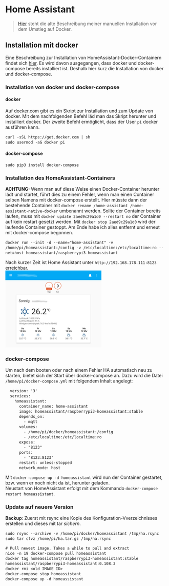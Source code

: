 # Home Assistant

> [Hier](old/doc/homeassistant_install.md) steht die alte Beschreibung meiner manuellen Installation vor dem Umstieg auf Docker.

## Installation mit docker

Eine Beschreibung zur Installation von HomeAssistant-Docker-Containern findet sich [hier](https://www.home-assistant.io/docs/installation/docker/). Es wird davon ausgegangen, dass docker und docker-compose bereits installiert ist. Deshalb hier kurz die Installation von docker und docker-compose.

### Installation von docker und docker-compose
#### docker
Auf docker.com gibt es ein Skript zur Installation und zum Update von docker. Mit dem nachfolgenden Befehl läd man das Skript herunter und installiert docker. Der zweite Befehl ermöglicht, dass der User `pi` docker ausführen kann.
```
curl -sSL https://get.docker.com | sh
sudo usermod -aG docker pi
```
#### docker-compose
```
sudo pip3 install docker-compose
```

### Installation des HomeAssistant-Containers
**ACHTUNG:** Wenn man auf diese Weise einen Docker-Container herunter lädt und startet, führt dies zu einem Fehler, wenn man einen Container selben Namens mit docker-compose erstellt. Hier müsste dann der bestehende Container mit `docker rename /home-assistant /home-assistant-native-docker` umbenannt werden. Sollte der Container bereits laufen, muss mit `docker update 2aed9c29a1d0 --restart no` der Container auf kein restart gesetzt werden. Mit `docker stop 2aed9c29a1d0` wird der laufende Container gestoppt. Am Ende habe ich alles entfernt und erneut mit docker-compose begonnen.

```
docker run --init -d --name="home-assistant" -v /home/pi/homeassistant:/config -v /etc/localtime:/etc/localtime:ro --net=host homeassistant/raspberrypi3-homeassistant
```

Nach kurzer Zeit ist Home Assistant unter `http://192.168.178.111:8123` erreichbar.  
<img src="images/HA_just_installed.jpg" width="300">

### docker-compose
Um nach dem booten oder nach einem Fehler HA automatisch neu zu starten, bietet sich der Start über docker-compose an. Dazu wird die Datei `/home/pi/docker-compose.yml` mit folgendem Inhalt angelegt:  

```
  version: '3'
  services:
    homeassistant:
      container_name: home-assistant
      image: homeassistant/raspberrypi3-homeassistant:stable
      depends_on:
        - mqtt
      volumes:
        - /home/pi/docker/homeassistant:/config
        - /etc/localtime:/etc/localtime:ro
      expose:
        - "8123"
      ports:
        - "8123:8123"
      restart: unless-stopped
      network_mode: host
```

Mit `docker-compose up -d homeassistant` wird nun der Container gestartet, bzw. wenn er noch nicht da ist, herunter geladen.  
Neustart von HomeAssistant erfolgt mit dem Kommando `docker-compose restart homeassistant`.

### Update auf neuere Version

**Backup**: Zuerst mit rsync eine Kopie des Konfiguration-Vverzeichnisses erstellen und dieses mit tar _sichern_.

```
sudo rsync --archive -v /home/pi/docker/homeassistant /tmp/ha.rsync
sudo tar cfvz /home/pi/ha.tar.gz /tmp/ha.rsync
```

```
# Pull newest image. Takes a while to pull and extract
nice -n 19 docker-compose pull homeassistant
docker tag homeassistant/raspberrypi3-homeassistant:stable homeassistant/raspberrypi3-homeassistant:0.108.3
docker rmi <old IMAGE ID>
docker-compose stop homeassistant
docker-compose up -d homeassistant
```

